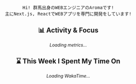 <div align="center">
    <samp>Hi! 群馬出身のWEBエンジニアのAromaです!</samp>
    <br />
    <samp>主にNext.js, ReactでWEBアプリを専門に開発をしています!</samp>
<div>

<h2>📊 Activity & Focus</h2>

<!-- METRICS:START -->
<p><em>Loading metrics…</em></p>
<!-- METRICS:END -->

<h2>⌛ This Week I Spent My Time On</h2>

<!--START_SECTION:waka-->
<p><em>Loading WakaTime…</em></p>
<!--END_SECTION:waka-->

